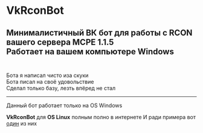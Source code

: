 # VkRconBot
Минималистичный ВК бот для работы с RCON вашего сервера MCPE 1.1.5<br>
Работает на вашем компьютере Windows
<br>
<br>
--------------
Бота я написал чисто иза скуки<br>
Бота писал на своё удовольствие<br>
Сделал только базу, лезть впёред не стал<br>
___

Данный бот работает только на OS Windows

**VkRconBot** для **OS Linux** полным полно в интернете
И ради примера вот [один](https://github.com/NeMasston/MCRcon) из них
